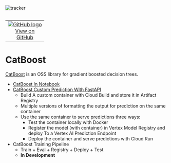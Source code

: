 ![tracker](https://us-central1-vertex-ai-mlops-369716.cloudfunctions.net/pixel-tracking?path=statmike%2Fvertex-ai-mlops%2FFramework+Workflows%2FCatBoost&file=readme.md)
<!--- header table --->
<table align="left">     
  <td style="text-align: center">
    <a href="https://github.com/statmike/vertex-ai-mlops/blob/main/Framework%20Workflows/CatBoost/readme.md">
      <img src="https://cloud.google.com/ml-engine/images/github-logo-32px.png" alt="GitHub logo">
      <br>View on<br>GitHub
    </a>
  </td>
</table><br/><br/><br/><br/>

---
# CatBoost

[CatBoost](https://catboost.ai/) is an OSS library for gradient boosted decision trees.

- [CatBoost In Notebook](./CatBoost%20In%20Notebook.ipynb)
- [CatBoost Custom Prediction With FastAPI](./CatBoost%20Custom%20Prediction%20With%20FastAPI.ipynb)
    - Build A custom container with Cloud Build and store it in Artifact Registry
    - Multiple versions of formatting the output for prediction on the same container
    - Use the same container to serve predictions three ways:
        - Test the container locally with Docker
        - Register the model (with container) in Vertex Model Registry and deploy To a Vertex AI Prediction Endpoint
        - Deploy the container and serve predictions with Cloud Run
- CatBoost Training Pipeline
    - Train + Eval + Registry + Deploy + Test
    - **In Development**
